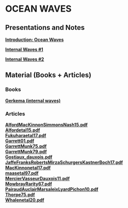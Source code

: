 

#  OCEAN WAVES

##  Presentations and Notes



**[Introduction: Ocean Waves ][c1]**  

  [c1]: Intro_Ondes_2020.pdf


**[Internal Waves #1 ][c2]**  

  [c2]: 1_Ondes_2020.pdf


**[Internal Waves #2 ][c3]**  

  [c3]: 2_Ondes_2020.pdf

<!---
**[Internal Waves #3 ][c4]**  

  [c4]: 3_Ondes_2019.pdf


**[Internal Waves #4 ][c5]**  

  [c5]: 4_Ondes_2019.pdf
  
**[Notes #1 ][n1]**  

  [n1]: cours1_notes.pdf
  
**[Notes #2 ][n2]**  

  [n2]: cours2_notes.pdf
  
**[Notes #3 ][n3]**  

  [n3]: cours3_notes.pdf
  
##  Exercises

**[Exam 18/19][e1]**  

  [e1]: exam_18.pdf  


-->
##  Material (Books + Articles)

###  Books


**[Gerkema (internal waves)][p3]**  

  [p3]: gerkema.pdf


###  Articles

**[AlfordMacKinnonSimmonsNash15.pdf][p4]**  
**[Alfordetal15.pdf][p5]**  
**[Fukuharaetal17.pdf][p6]**  
**[Garrett01.pdf][p7]**  
**[GarrettMunk75.pdf][p8]**  
**[GarrettMunk79.pdf][p9]**  
**[Gostiaux_dauxois.pdf][p10]**  
**[JaffeFranksRobertsMirzaSchurgersKastnerBoch17.pdf][p11]**  
**[MacKinnonetal17.pdf][p12]**  
**[maasetal97.pdf][p13]**  
**[MercierVasseurDauxois11.pdf][p14]**  
**[MowbrayRarity67.pdf][p15]**  
**[PairaudAuclairMarsaleixLyardPichon10.pdf][p16]**  
**[Thorpe75.pdf][p17]**  
**[Whalenetal20.pdf][p18]**   
  
  [p4]: AlfordMacKinnonSimmonsNash15.pdf
  [p5]: Alfordetal15.pdf
  [p6]: Fukuharaetal17.pdf
  [p7]: Garrett01.pdf
  [p8]: GarrettMunk75.pdf
  [p9]: GarrettMunk79.pdf
  [p10]: Gostiaux_dauxois.pdf
  [p11]: JaffeFranksRobertsMirzaSchurgersKastnerBoch17.pdf
  [p12]: MacKinnonetal17.pdf
  [p13]: maasetal97.pdf
  [p14]: MercierVasseurDauxois11.pdf
  [p15]: MowbrayRarity67.pdf
  [p16]: PairaudAuclairMarsaleixLyardPichon10.pdf
  [p17]: Thorpe75.pdf
  [p18]: Whalenetal20.pdf
  
  
  
  